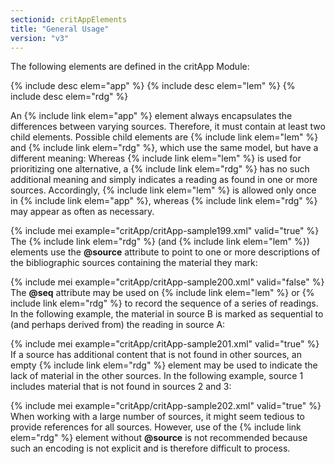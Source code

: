 ```yaml
---
sectionid: critAppElements
title: "General Usage"
version: "v3"
---
```


The following elements are defined in the critApp Module:



{% include desc elem="app" %}
{% include desc elem="lem" %}
{% include desc elem="rdg" %}




An {% include link elem="app" %} element always encapsulates the differences between varying
sources. Therefore, it must contain at least two child elements.
 Possible child elements are {% include link elem="lem" %} and {% include link elem="rdg" %}, which use the same model, but have a different
meaning: Whereas {% include link elem="lem" %} is used for prioritizing one alternative, a {% include link elem="rdg" %} has no such additional meaning and simply indicates a reading as found
in one or more sources. Accordingly, {% include link elem="lem" %} is allowed only once in {% include link elem="app" %}, whereas {% include link elem="rdg" %} may appear as often as
necessary.

{% include mei example="critApp/critApp-sample199.xml" valid="true" %}
The {% include link elem="rdg" %} (and {% include link elem="lem" %}) elements use the
**@source** attribute to point to one or more descriptions of the bibliographic
sources containing the material they mark:

{% include mei example="critApp/critApp-sample200.xml" valid="false" %}
The **@seq** attribute may be used on {% include link elem="lem" %} or {% include link elem="rdg" %} to record the sequence of a series of readings. In the following example, the
material in source B is marked as sequential to (and perhaps derived from) the reading
in
source A:

{% include mei example="critApp/critApp-sample201.xml" valid="true" %}
If a source has additional content that is not found in other sources, an empty {% include link elem="rdg" %} element may be used to indicate the lack of material in the other
sources. In the following example, source 1 includes material that is not found in
sources 2
and 3:

{% include mei example="critApp/critApp-sample202.xml" valid="true" %}
When working with a large number of sources, it might seem tedious to provide references
for
all sources. However, use of the {% include link elem="rdg" %} element without **@source**
is not recommended because such an encoding is not explicit and is therefore difficult
to
process.

